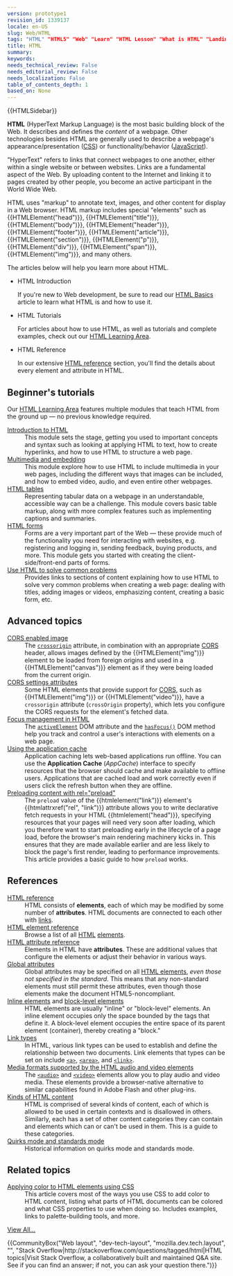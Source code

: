 ```yaml
---
version: prototype1
revision_id: 1339137
locale: en-US
slug: Web/HTML
tags: "HTML" "HTML5" "Web" "Learn" "HTML Lesson" "What is HTML" "Landing" "HTML Tutorials" "Hyper text" "Hypertext" "Reference" "HTML Programming" "l10n:priority"
title: HTML
summary: 
keywords: 
needs_technical_review: False
needs_editorial_review: False
needs_localization: False
table_of_contents_depth: 1
based_on: None
---
```

<div>{{HTMLSidebar}}</div>

<p class="summary"><span class="seoSummary"><strong>HTML</strong> (HyperText Markup Language) is the most basic building block of the Web. It describes and defines the <em>content</em> of a webpage. Other technologies besides HTML are generally used to describe a webpage's appearance/presentation&nbsp;(<a href="/en-US/docs/Web/CSS">CSS</a>) or functionality/behavior (<a href="/en-US/docs/Web/JavaScript">JavaScript</a>).</span></p>

<p>"HyperText" refers to links that connect webpages to one another, either within a single website or between websites. Links are a fundamental aspect of the Web. By uploading content to the Internet and linking it to pages created by other people, you become an active participant in the World Wide Web.</p>

<p>HTML uses "markup" to annotate text, images, and other content for display in a Web browser. HTML markup includes special "elements"&nbsp;such as {{HTMLElement("head")}}, {{HTMLElement("title")}}, {{HTMLElement("body")}}, {{HTMLElement("header")}}, {{HTMLElement("footer")}}, {{HTMLElement("article")}}, {{HTMLElement("section")}}, {{HTMLElement("p")}}, {{HTMLElement("div")}}, {{HTMLElement("span")}}, {{HTMLElement("img")}}, and many others.</p>

<p>The articles below will help you learn more about HTML.</p>

<section class="cleared" id="sect1">
<ul class="card-grid">
 <li><span>HTML Introduction</span>

  <p>If you're new to Web development, be sure to read our <a href="/en-US/docs/Learn/Getting_started_with_the_web/HTML_basics">HTML Basics</a> article to learn what HTML is and how to use it.</p>
 </li>
 <li><span>HTML Tutorials</span>
  <p>For articles about how to use HTML, as well as tutorials and complete examples, check out our <a href="/en-US/docs/Learn/HTML">HTML Learning Area</a>.</p>
 </li>
 <li><span>HTML Reference</span>
  <p>In our extensive&nbsp;<a href="/en-US/docs/Web/HTML/Reference">HTML reference</a>&nbsp;section, you'll find the details about every element and attribute in HTML.</p>
 </li>
</ul>

<div class="row topicpage-table">
<div class="section">
<h2 class="Tools" id="Tools" name="Tools">Beginner's tutorials</h2>

<p>Our <a href="/en-US/docs/Learn/HTML">HTML Learning Area</a> features multiple modules that teach HTML from the ground up — no previous knowledge required.</p>

<dl>
 <dt><a href="/en-US/docs/Learn/HTML/Introduction_to_HTML">Introduction to HTML</a></dt>
 <dd>This module sets the stage, getting you used to important concepts and syntax such as looking at applying HTML to text, how&nbsp;to create hyperlinks, and how to use HTML to structure a web page.</dd>
 <dt><a href="/en-US/docs/Learn/HTML/Multimedia_and_embedding">Multimedia and embedding</a></dt>
 <dd>This module explore how to use HTML to include multimedia in your web pages, including the different ways that images can be included, and how to&nbsp;embed video, audio, and even entire other webpages.</dd>
 <dt><a href="/en-US/docs/Learn/HTML/Tables">HTML tables</a></dt>
 <dd>Representing tabular data on a webpage in an understandable, accessible way can be a challenge. This module covers basic table markup, along with more complex features such as implementing captions and summaries.</dd>
 <dt><a href="/en-US/docs/Learn/HTML/Forms">HTML forms</a></dt>
 <dd>Forms are a very important part of the Web — these provide much of the functionality you need for interacting with websites, e.g. registering and logging in, sending feedback, buying products, and more. This module gets you started with creating the client-side/front-end parts of forms.</dd>
 <dt><a href="https://developer.mozilla.org/en-US/docs/Learn/HTML/Howto">Use HTML to&nbsp;solve common problems</a></dt>
 <dd>Provides links to sections of content explaining how to use HTML to solve very common problems when creating a web page: dealing with titles, adding images or videos, emphasizing content, creating a basic form, etc.</dd>
</dl>

<h2 id="Advanced_topics">Advanced topics</h2>

<dl>
 <dt class="landingPageList"><a href="/en-US/docs/Web/HTML/CORS_enabled_image">CORS enabled image</a></dt>
 <dd class="landingPageList">The&nbsp;<code><a href="/en-US/docs/Web/HTML/Element/img#attr-crossorigin">crossorigin</a></code> attribute, in combination with an appropriate <a class="glossaryLink" href="/en-US/docs/Glossary/CORS">CORS</a> header, allows images defined by the {{HTMLElement("img")}} element to be loaded from foreign origins and used in a {{HTMLElement("canvas")}} element as if they were being loaded from the current origin.</dd>
 <dt class="landingPageList"><a href="/en-US/docs/Web/HTML/CORS_settings_attributes">CORS settings attributes</a></dt>
 <dd class="landingPageList">Some HTML elements that provide support for <a href="/en-US/docs/HTTP/Access_control_CORS">CORS</a>, such as {{HTMLElement("img")}} or {{HTMLElement("video")}}, have a <code>crossorigin</code> attribute (<code>crossOrigin</code> property), which lets you configure the CORS requests for the element's fetched data.</dd>
 <dt class="landingPageList"><a href="/en-US/docs/Web/HTML/Focus_management_in_HTML">Focus management in HTML</a></dt>
 <dd class="landingPageList">The <code><a href="/en-US/docs/Web/API/Document/activeElement">activeElement</a></code> DOM attribute and the <code><a href="/en-US/docs/Web/API/Document/hasFocus">hasFocus()</a></code> DOM method help you track and control a user's interactions with elements on a web page.</dd>
 <dt class="landingPageList"><a href="/en-US/docs/Web/HTML/Using_the_application_cache">Using the application cache</a></dt>
 <dd class="landingPageList">Application caching&nbsp;lets web-based applications run offline. You can use the <strong>Application Cache</strong> (<em>AppCache</em>) interface to specify resources that the browser should cache and make available to offline users. Applications that are cached load and work correctly even if users click the refresh button when they are offline.</dd>
 <dt class="landingPageList"><a href="https://developer.mozilla.org/en-US/docs/Web/HTML/Preloading_content">Preloading content with rel="preload"</a></dt>
 <dd class="landingPageList">The <code>preload</code> value of the {{htmlelement("link")}} element's {{htmlattrxref("rel", "link")}} attribute allows you to write declarative fetch requests in your HTML {{htmlelement("head")}}, specifying resources that your pages will need very soon after loading, which you therefore want to start preloading early in the lifecycle of a page load, before the browser's main rendering machinery kicks in. This ensures that they are made available earlier and are less likely to block the page's first render, leading to performance improvements. This article provides a basic guide to how <code>preload</code> works.</dd>
</dl>
</div>

<div class="section">
<h2 class="Documentation" id="References">References</h2>

<dl>
 <dt class="landingPageList"><a href="/en-US/docs/Web/HTML/Reference">HTML reference</a></dt>
 <dd class="landingPageList">HTML consists of <strong>elements</strong>, each of which may be modified by some number of <strong>attributes</strong>. HTML documents are connected to each other with <a href="/en-US/docs/Web/HTML/Link_types">links</a>.</dd>
 <dt class="landingPageList"><a href="/en-US/docs/Web/HTML/Element">HTML element reference</a></dt>
 <dd class="landingPageList">Browse a list of all <a class="glossaryLink" href="/en-US/docs/Glossary/HTML">HTML</a> <a class="glossaryLink" href="/en-US/docs/Glossary/Element">elements</a>.</dd>
 <dt class="landingPageList"><a href="/en-US/docs/Web/HTML/Attributes">HTML attribute reference</a></dt>
 <dd class="landingPageList">Elements in HTML have <strong>attributes</strong>. These are additional values that configure the elements or adjust their behavior in various ways.</dd>
 <dt class="landingPageList"><a href="/en-US/docs/Web/HTML/Global_attributes">Global attributes</a></dt>
 <dd class="landingPageList">Global attributes may be specified on all <a href="/en-US/docs/Web/HTML/Element">HTML elements</a>, <em>even those not specified in the standard</em>. This means that any non-standard elements must still permit these attributes, even though those elements make the&nbsp;document HTML5-noncompliant.</dd>
 <dt class="landingPageList"><a href="/en-US/docs/Web/HTML/Inline_elements">Inline elements</a> and <a href="/en-US/docs/Web/HTML/Block-level_elements">block-level elements</a></dt>
 <dd class="landingPageList">HTML elements are usually "inline" or "block-level" elements. An inline element occupies only the space bounded by the tags that define it. A block-level element occupies the entire space of its parent element (container), thereby creating a "block."</dd>
 <dt class="landingPageList"><a href="/en-US/docs/Web/HTML/Link_types">Link types</a></dt>
 <dd class="landingPageList">In HTML, various link types can be used to establish and define the relationship between two documents.&nbsp;Link elements that types can be set on include&nbsp;<a href="/en-US/docs/Web/HTML/Element/a"><code>&lt;a&gt;</code></a>, <a href="/en-US/docs/Web/HTML/Element/area"><code>&lt;area&gt;</code></a>, and&nbsp;<a href="/en-US/docs/Web/HTML/Element/link"><code>&lt;link&gt;</code></a>.</dd>
 <dt class="landingPageList"><a href="/en-US/docs/Web/HTML/Supported_media_formats">Media formats supported by the HTML audio and video elements</a></dt>
 <dd class="landingPageList">The <a href="/en-US/docs/Web/HTML/Element/audio"><code>&lt;audio&gt;</code></a> and <a href="/en-US/docs/Web/HTML/Element/video"><code>&lt;video&gt;</code></a> elements allow you to play audio and video media. These elements provide a browser-native&nbsp;alternative to similar&nbsp;capabilities found in Adobe Flash and other plug-ins.</dd>
 <dt class="landingPageList"><a href="/en-US/docs/Web/HTML/Kinds_of_HTML_content">Kinds of HTML content</a></dt>
 <dd class="landingPageList">HTML is comprised of several kinds of content, each of which is allowed to be used in certain contexts and is disallowed in others. Similarly, each has a set of other content categories they can contain and elements which can or can't be used in them. This is a guide to these categories.</dd>
 <dt class="landingPageList"><a href="/en-US/docs/Web/HTML/Quirks_Mode_and_Standards_Mode">Quirks mode and standards mode</a></dt>
 <dd class="landingPageList">Historical information on quirks mode and standards mode.</dd>
</dl>

<h2 class="landingPageList" id="Related_topics">Related topics</h2>

<dl>
 <dt><a href="/en-US/docs/Web/HTML/Applying_color">Applying color to HTML elements using CSS</a></dt>
 <dd>This article covers most of the ways you use CSS to add color to HTML content, listing what parts of HTML documents can be colored and what CSS properties to use when doing so. Includes examples, links to palette-building tools, and more.</dd>
</dl>
</div>
</div>
<span class="alllinks"><a href="/en-US/docs/tag/HTML">View All...</a></span>

<p>{{CommunityBox("Web layout", "dev-tech-layout", "mozilla.dev.tech.layout", "", "Stack Overflow|http://stackoverflow.com/questions/tagged/html|HTML topics|Visit Stack Overflow, a collaboratively built and maintained Q&amp;A site. See if you can find an answer; if not, you can ask your question there.")}}</p>
</section>

